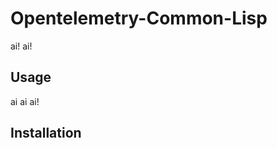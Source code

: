 # Opentelemetry-Common-Lisp

<!-- TODO flesh out this documentation --> ai!

<!-- write that this project declares lisp files for opentelemetry protobufs --> ai!

## Usage
<!-- write that the user must compile the lisp files with the earthly file, using `earthly +build` --> ai 
<!-- write that the user must then have the appropriate lisp files in src  --> ai
<!-- write that the user must you must write your own opentelemetry exporter--> ai!

## Installation
